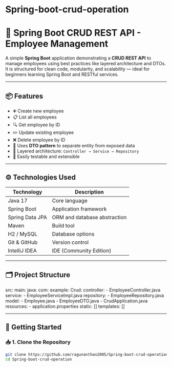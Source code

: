 # Spring-boot-crud-operation

# 🧩 Spring Boot CRUD REST API - Employee Management

A simple **Spring Boot** application demonstrating a **CRUD REST API** to manage employees using best practices like layered architecture and DTOs. It is structured for clean code, modularity, and scalability — ideal for beginners learning Spring Boot and RESTful services.

---

## 📦 Features

- ➕ Create new employee
- 📋 List all employees
- 🔍 Get employee by ID
- ✏️ Update existing employee
- ❌ Delete employee by ID
- 📐 Uses **DTO pattern** to separate entity from exposed data
- 🧩 Layered architecture: `Controller → Service → Repository`
- 🧪 Easily testable and extensible

---

## ⚙️ Technologies Used

| Technology     | Description                  |
|----------------|------------------------------|
| Java 17        | Core language                |
| Spring Boot    | Application framework        |
| Spring Data JPA| ORM and database abstraction |
| Maven          | Build tool                   |
| H2 / MySQL     | Database options             |
| Git & GitHub   | Version control              |
| IntelliJ IDEA  | IDE (Community Edition)      |

---

## 🗂️ Project Structure

src:
  main:
    java:
      com:
        example:
          Crud:
            controller:
              - EmployeeController.java
            service:
              - EmployeeServiceImpl.java
            repository:
              - EmployeeRepository.java
            model:
              - Employee.java
              - EmployeeDTO.java
            - CrudApplication.java
    resources:
      - application.properties
      static: []
      templates: []




---

## 🚀 Getting Started

### 📥 1. Clone the Repository

```bash
git clone https://github.com/ragunanthan2005/Spring-boot-crud-operation.git
cd Spring-boot-crud-operation
